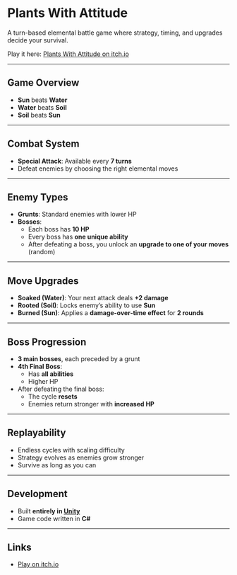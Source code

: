 # Plants With Attitude

A turn-based elemental battle game where strategy, timing, and upgrades decide your survival.  

Play it here: [Plants With Attitude on itch.io](https://dedaplays.itch.io/plants-with-attitude)

---

## Game Overview
- **Sun** beats **Water**  
- **Water** beats **Soil**  
- **Soil** beats **Sun**  

---

## Combat System
- **Special Attack**: Available every **7 turns**  
- Defeat enemies by choosing the right elemental moves  

---

## Enemy Types
- **Grunts**: Standard enemies with lower HP  
- **Bosses**:  
  - Each boss has **10 HP**  
  - Every boss has **one unique ability**  
  - After defeating a boss, you unlock an **upgrade to one of your moves** (random)  

---

## Move Upgrades
- **Soaked (Water)**: Your next attack deals **+2 damage**  
- **Rooted (Soil)**: Locks enemy’s ability to use **Sun**  
- **Burned (Sun)**: Applies a **damage-over-time effect** for **2 rounds**  

---

## Boss Progression
- **3 main bosses**, each preceded by a grunt  
- **4th Final Boss**:  
  - Has **all abilities**  
  - Higher HP  
- After defeating the final boss:  
  - The cycle **resets**  
  - Enemies return stronger with **increased HP**  

---

## Replayability
- Endless cycles with scaling difficulty  
- Strategy evolves as enemies grow stronger  
- Survive as long as you can  

---

## Development
- Built **entirely in [Unity](https://unity.com/)**  
- Game code written in **C#**  

---

## Links
- [Play on itch.io](https://dedaplays.itch.io/plants-with-attitude)  
